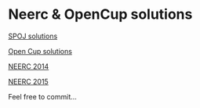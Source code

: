 # Neerc & OpenCup solutions

[SPOJ solutions](spoj/)

[Open Cup solutions](opencup/)

[NEERC 2014](/neerc-semifinal-2014)

[NEERC 2015](/neerc-semifinal-2015)

Feel free to commit...
